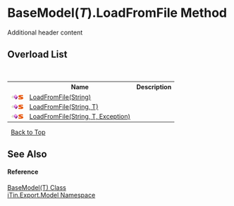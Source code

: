 # BaseModel(*T*).LoadFromFile Method 
Additional header content 


## Overload List
&nbsp;<table><tr><th></th><th>Name</th><th>Description</th></tr><tr><td>![Public method](media/pubmethod.gif "Public method")![Static member](media/static.gif "Static member")</td><td><a href="5cf3f843-b0e0-2b41-48b9-5892802837e1">LoadFromFile(String)</a></td><td /></tr><tr><td>![Public method](media/pubmethod.gif "Public method")![Static member](media/static.gif "Static member")</td><td><a href="4ff41e5a-c51d-b0cb-fdee-b5d769c7ecb5">LoadFromFile(String, T)</a></td><td /></tr><tr><td>![Public method](media/pubmethod.gif "Public method")![Static member](media/static.gif "Static member")</td><td><a href="b997d02f-cec8-f933-281b-f1c7488c2406">LoadFromFile(String, T, Exception)</a></td><td /></tr></table>&nbsp;
<a href="#basemodel(*t*).loadfromfile-method">Back to Top</a>

## See Also


#### Reference
<a href="6632f561-4175-f1f2-939c-ac8b10159529">BaseModel(T) Class</a><br /><a href="ef57ffcc-e95e-b212-5a46-9aa6f5a3511f">iTin.Export.Model Namespace</a><br />